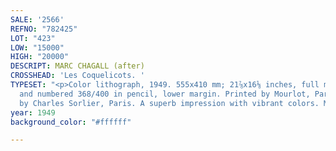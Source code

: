 ```yaml
---
SALE: '2566'
REFNO: "782425"
LOT: "423"
LOW: "15000"
HIGH: "20000"
DESCRIPT: MARC CHAGALL (after)
CROSSHEAD: 'Les Coquelicots. '
TYPESET: "<p>Color lithograph, 1949. 555x410 mm; 21⅞x16⅛ inches, full margins. Signed
  and numbered 368/400 in pencil, lower margin. Printed by Mourlot, Paris. Lithographed
  by Charles Sorlier, Paris. A superb impression with vibrant colors. Mourlot CS 2.</p>"
year: 1949
background_color: "#ffffff"

---
```

